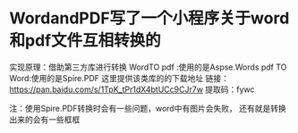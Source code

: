 # WordandPDF写了一个小程序关于word和pdf文件互相转换的

实现原理：借助第三方库进行转换
WordTO pdf :使用的是Aspse.Words
pdf TO Word:使用的是Spire.PDF
这里提供该类库的的下载地址
链接：https://pan.baidu.com/s/1TpK_tPr1dX4btUCc9CJr7w 
提取码：fywc

注：使用Spire.PDF转换时会有一些问题，word中有图片会失败，
还有就是转换出来的会有一些框框

